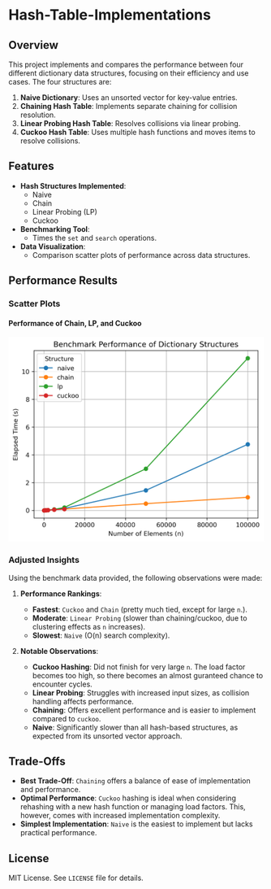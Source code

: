 # Hash-Table-Implementations

## Overview

This project implements and compares the performance between four different dictionary data structures, focusing on their efficiency and use cases. The four structures are: 

1. **Naive Dictionary**: Uses an unsorted vector for key-value entries.
2. **Chaining Hash Table**: Implements separate chaining for collision resolution.
3. **Linear Probing Hash Table**: Resolves collisions via linear probing.
4. **Cuckoo Hash Table**: Uses multiple hash functions and moves items to resolve collisions.


## Features

- **Hash Structures Implemented**:
  - Naive
  - Chain
  - Linear Probing (LP)
  - Cuckoo
- **Benchmarking Tool**:
  - Times the `set` and `search` operations.
- **Data Visualization**:
  - Comparison scatter plots of performance across data structures.


## Performance Results

### Scatter Plots

#### Performance of Chain, LP, and Cuckoo
![Scatter Plot: Chain, LP, Cuckoo](benchmark_performance.png)


### Adjusted Insights

Using the benchmark data provided, the following observations were made:

1. **Performance Rankings**:
   - **Fastest**: `Cuckoo` and `Chain` (pretty much tied, except for large `n`.).
   - **Moderate**: `Linear Probing` (slower than chaining/cuckoo, due to clustering effects as `n` increases).
   - **Slowest**: `Naive` (O(n) search complexity).

2. **Notable Observations**:
   - **Cuckoo Hashing**: Did not finish for very large `n`. The load factor becomes too high, so there becomes an almost guranteed chance to encounter cycles.
   - **Linear Probing**: Struggles with increased input sizes, as collision handling affects performance.
   - **Chaining**: Offers excellent performance and is easier to implement compared to `cuckoo`.
   - **Naive**: Significantly slower than all hash-based structures, as expected from its unsorted vector approach.

## Trade-Offs

- **Best Trade-Off**: `Chaining` offers a balance of ease of implementation and performance.
- **Optimal Performance**: `Cuckoo` hashing is ideal when considering rehashing with a new hash function or managing load factors. This, however, comes with increased implementation complexity.
- **Simplest Implementation**: `Naive` is the easiest to implement but lacks practical performance.


## License

MIT License. See `LICENSE` file for details.

